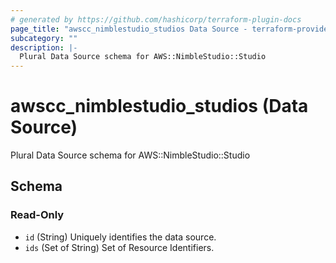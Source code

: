 ```yaml
---
# generated by https://github.com/hashicorp/terraform-plugin-docs
page_title: "awscc_nimblestudio_studios Data Source - terraform-provider-awscc"
subcategory: ""
description: |-
  Plural Data Source schema for AWS::NimbleStudio::Studio
---
```


# awscc_nimblestudio_studios (Data Source)

Plural Data Source schema for AWS::NimbleStudio::Studio



<!-- schema generated by tfplugindocs -->
## Schema

### Read-Only

- `id` (String) Uniquely identifies the data source.
- `ids` (Set of String) Set of Resource Identifiers.
